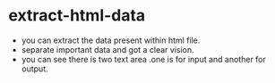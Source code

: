 # extract-html-data
* you can extract the data present within html file.
* separate important data and got a clear vision.
* you can see there is two text area .one is for input and another for output.
